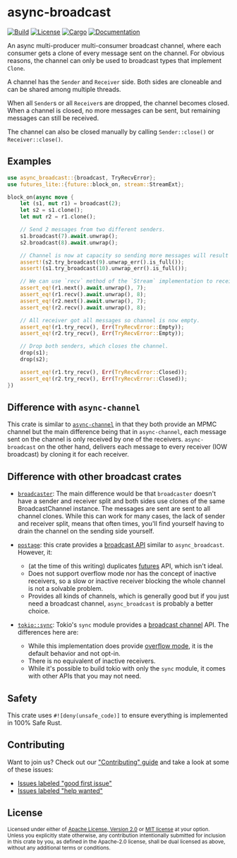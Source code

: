 # async-broadcast

[![Build](https://github.com/smol-rs/async-broadcast/workflows/Build%20and%20test/badge.svg)](
https://github.com/smol-rs/async-broadcast/actions)
[![License](https://img.shields.io/badge/license-Apache--2.0_OR_MIT-blue.svg)](
https://github.com/smol-rs/async-broadcast)
[![Cargo](https://img.shields.io/crates/v/async-broadcast.svg)](
https://crates.io/crates/async-broadcast)
[![Documentation](https://docs.rs/async-broadcast/badge.svg)](
https://docs.rs/async-broadcast)

An async multi-producer multi-consumer broadcast channel, where each consumer gets a clone of every
message sent on the channel. For obvious reasons, the channel can only be used to broadcast types
that implement `Clone`.

A channel has the `Sender` and `Receiver` side. Both sides are cloneable and can be shared
among multiple threads.

When all `Sender`s or all `Receiver`s are dropped, the channel becomes closed. When a channel is
closed, no more messages can be sent, but remaining messages can still be received.

The channel can also be closed manually by calling `Sender::close()` or
`Receiver::close()`.

## Examples

```rust
use async_broadcast::{broadcast, TryRecvError};
use futures_lite::{future::block_on, stream::StreamExt};

block_on(async move {
    let (s1, mut r1) = broadcast(2);
    let s2 = s1.clone();
    let mut r2 = r1.clone();

    // Send 2 messages from two different senders.
    s1.broadcast(7).await.unwrap();
    s2.broadcast(8).await.unwrap();

    // Channel is now at capacity so sending more messages will result in an error.
    assert!(s2.try_broadcast(9).unwrap_err().is_full());
    assert!(s1.try_broadcast(10).unwrap_err().is_full());

    // We can use `recv` method of the `Stream` implementation to receive messages.
    assert_eq!(r1.next().await.unwrap(), 7);
    assert_eq!(r1.recv().await.unwrap(), 8);
    assert_eq!(r2.next().await.unwrap(), 7);
    assert_eq!(r2.recv().await.unwrap(), 8);

    // All receiver got all messages so channel is now empty.
    assert_eq!(r1.try_recv(), Err(TryRecvError::Empty));
    assert_eq!(r2.try_recv(), Err(TryRecvError::Empty));

    // Drop both senders, which closes the channel.
    drop(s1);
    drop(s2);

    assert_eq!(r1.try_recv(), Err(TryRecvError::Closed));
    assert_eq!(r2.try_recv(), Err(TryRecvError::Closed));
})
```

## Difference with `async-channel`

This crate is similar to [`async-channel`] in that they both provide an MPMC channel but the main
difference being that in `async-channel`, each message sent on the channel is only received by one
of the receivers. `async-broadcast` on the other hand, delivers each message to every receiver
(IOW broadcast) by cloning it for each receiver.

[`async-channel`]: https://crates.io/crates/async-channel

## Difference with other broadcast crates

* [`broadcaster`]: The main difference would be that `broadcaster` doesn't have a sender and
  receiver split and both sides use clones of the same BroadcastChannel instance. The messages are
  sent are sent to all channel clones. While this can work for many cases, the lack of sender and
  receiver split, means that often times, you'll find yourself having to drain the channel on the
  sending side yourself.

* [`postage`]: this crate provides a [broadcast API][pba] similar to `async_broadcast`. However, it:
  - (at the time of this writing) duplicates [futures] API, which isn't ideal.
  - Does not support overflow mode nor has the concept of inactive receivers, so a slow or inactive
    receiver blocking the whole channel is not a solvable problem.
  - Provides all kinds of channels, which is generally good but if you just need a broadcast
    channel, `async_broadcast` is probably a better choice.

* [`tokio::sync`]: Tokio's `sync` module provides a [broadcast channel][tbc] API. The differences
   here are:
  - While this implementation does provide [overflow mode][tom], it is the default behavior and not
    opt-in.
  - There is no equivalent of inactive receivers.
  - While it's possible to build tokio with only the `sync` module, it comes with other APIs that
    you may not need.

[`broadcaster`]: https://crates.io/crates/broadcaster
[`postage`]: https://crates.io/crates/postage
[pba]: https://docs.rs/postage/0.4.1/postage/broadcast/fn.channel.html
[futures]: https://crates.io/crates/futures
[`tokio::sync`]: https://docs.rs/tokio/1.6.0/tokio/sync
[tbc]: https://docs.rs/tokio/1.6.0/tokio/sync/broadcast/index.html
[tom]: https://docs.rs/tokio/1.6.0/tokio/sync/broadcast/index.html#lagging

## Safety
This crate uses ``#![deny(unsafe_code)]`` to ensure everything is implemented in
100% Safe Rust.

## Contributing
Want to join us? Check out our ["Contributing" guide][contributing] and take a
look at some of these issues:

- [Issues labeled "good first issue"][good-first-issue]
- [Issues labeled "help wanted"][help-wanted]

[contributing]: https://github.com/smol-rs/async-broadcast/blob/master/.github/CONTRIBUTING.md
[good-first-issue]: https://github.com/smol-rs/async-broadcast/labels/good%20first%20issue
[help-wanted]: https://github.com/smol-rs/async-broadcast/labels/help%20wanted

## License

<sup>
Licensed under either of <a href="LICENSE-APACHE">Apache License, Version
2.0</a> or <a href="LICENSE-MIT">MIT license</a> at your option.
</sup>

<br/>

<sub>
Unless you explicitly state otherwise, any contribution intentionally submitted
for inclusion in this crate by you, as defined in the Apache-2.0 license, shall
be dual licensed as above, without any additional terms or conditions.
</sub>
